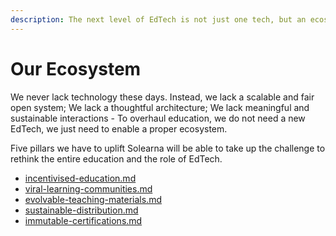 ```yaml
---
description: The next level of EdTech is not just one tech, but an ecosystem.
---
```


# Our Ecosystem

We never lack technology these days. Instead, we lack a scalable and fair open system; We lack a thoughtful architecture; We lack meaningful and sustainable interactions - To overhaul education, we do not need a new EdTech, we just need to enable a proper ecosystem.

Five pillars we have to uplift Solearna will be able to take up the challenge to rethink the entire education and the role of EdTech.



* [incentivised-education.md](incentivised-education.md "mention")
* [viral-learning-communities.md](viral-learning-communities.md "mention")
* [evolvable-teaching-materials.md](evolvable-teaching-materials.md "mention")
* [sustainable-distribution.md](sustainable-distribution.md "mention")
* [immutable-certifications.md](immutable-certifications.md "mention")
